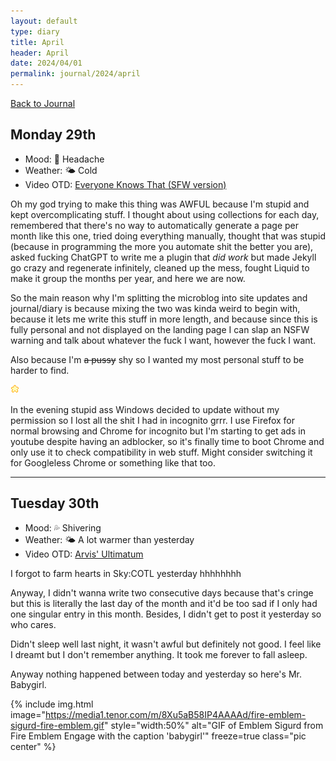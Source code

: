 ```yaml
---
layout: default
type: diary
title: April
header: April
date: 2024/04/01
permalink: journal/2024/april
---
```

[Back to Journal](/journal)
## Monday 29th

- Mood: 🧶 Headache
- Weather: 🌤 Cold
- Video OTD: [Everyone Knows That (SFW version)](https://youtu.be/_rd4euNwCvo)

Oh my god trying to make this thing was AWFUL because I'm stupid and kept overcomplicating stuff. I thought about using collections for each day, remembered that there's no way to automatically generate a page per month like this one, tried doing everything manually, thought that was stupid (because in programming the more you automate shit the better you are), asked fucking ChatGPT to write me a plugin that *did work* but made Jekyll go crazy and regenerate infinitely, cleaned up the mess, fought Liquid to make it group the months per year, and here we are now.

So the main reason why I'm splitting the microblog into site updates and journal/diary is because mixing the two was kinda weird to begin with, because it lets me write this stuff in more length, and because since this is fully personal and not displayed on the landing page I can slap an NSFW warning and talk about whatever the fuck I want, however the fuck I want.

Also because I'm <s>a pussy</s> shy so I wanted my most personal stuff to be harder to find.

<div class="center"><img src="/assets/img/divider.gif"></div>

In the evening stupid ass Windows decided to update without my permission so I lost all the shit I had in incognito grrr. I use Firefox for normal browsing and Chrome for incognito but I'm starting to get ads in youtube despite having an adblocker, so it's finally time to boot Chrome and only use it to check compatibility in web stuff. Might consider switching it for Googleless Chrome or something like that too.

***
## Tuesday 30th

- Mood: 💦 Shivering
- Weather: 🌤 A lot warmer than yesterday
- Video OTD: [Arvis' Ultimatum](https://youtu.be/ZzUth1mKMwI?si=2AhPPUsbCEcAFzhi)

I forgot to farm hearts in Sky:COTL yesterday hhhhhhhh

Anyway, I didn't wanna write two consecutive days because that's cringe but this is literally the last day of the month and it'd be too sad if I only had one singular entry in this month. Besides, I didn't get to post it yesterday so who cares.

Didn't sleep well last night, it wasn't awful but definitely not good. I feel like I dreamt but I don't remember anything. It took me forever to fall asleep.

Anyway nothing happened between today and yesterday so here's Mr. Babygirl.

{% include img.html image="https://media1.tenor.com/m/8Xu5aB58IP4AAAAd/fire-emblem-sigurd-fire-emblem.gif" style="width:50%" alt="GIF of Emblem Sigurd from Fire Emblem Engage with the caption 'babygirl'" freeze=true class="pic center" %}